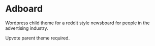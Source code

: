 Adboard
=======

Wordpress child theme for a reddit style newsboard for people in the advertising industry.

Upvote parent theme required.
